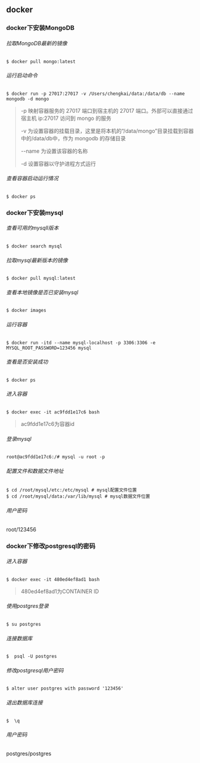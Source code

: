 ## docker

### docker下安装MongoDB

###### 拉取MongoDB最新的镜像

`$ docker pull mongo:latest`

###### 运行启动命令

`$ docker run -p 27017:27017 -v /Users/chengkai/data:/data/db --name mongodb -d mongo`

>  -p 映射容器服务的 27017 端口到宿主机的 27017 端口。外部可以直接通过 宿主机 ip:27017 访问到 mongo 的服务
>
> -v 为设置容器的挂载目录，这里是将本机的“/data/mongo”目录挂载到容器中的/data/db中，作为 mongodb 的存储目录
>
> --name 为设置该容器的名称
>
> -d 设置容器以守护进程方式运行

###### 查看容器启动运行情况

`$ docker ps`

### docker下安装mysql

###### 查看可用的mysqll版本

`$ docker search mysql`

###### 拉取mysql最新版本的镜像

`$ docker pull mysql:latest`

###### 查看本地镜像是否已安装mysql

`$ docker images`	

###### 运行容器

`$ docker run -itd --name mysql-localhost -p 3306:3306 -e MYSQL_ROOT_PASSWORD=123456 mysql` 

###### 查看是否安装成功

`$ docker ps`

###### 进入容器

`$ docker exec -it ac9fdd1e17c6 bash`

> ac9fdd1e17c6为容器id

###### 登录mysql

`root@ac9fdd1e17c6:/# mysql -u root -p`

###### 配置文件和数据文件地址

```
$ cd /root/mysql/etc:/etc/mysql # mysql配置文件位置
$ cd /root/mysql/data:/var/lib/mysql # mysql数据文件位置
```

###### 用户密码

root/123456

### docker下修改postgresql的密码

###### 进入容器

`$ docker exec -it 480ed4ef8ad1 bash`

> 480ed4ef8ad1为CONTAINER ID

###### 使用postgres登录

`$ su postgres`

###### 连接数据库

`$  psql -U postgres`

###### 修改postgresql用户密码

`$ alter user postgres with password '123456'`

###### 退出数据库连接

`$  \q`

###### 用户密码

postgres/postgres
